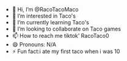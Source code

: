 - 👋 Hi, I’m @RacoTacoMaco
- 👀 I’m interested in Taco's
- 🌱 I’m currently learning Taco's
- 💞️ I’m looking to collaborate on Taco games
- 📫 How to reach me tiktok' RacoTaco0
- 😄 Pronouns: N/A
- ⚡ Fun fact:i ate my first taco when i was 10

<!---
RacoTacoMaco/RacoTacoMaco is a ✨ special ✨ repository because its `README.md` (this file) appears on your GitHub profile.
You can click the Preview link to take a look at your changes.
--->
